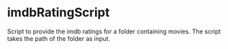 # imdbRatingScript
Script to provide the imdb ratings for a folder containing movies. The script takes the path of the folder as input.
